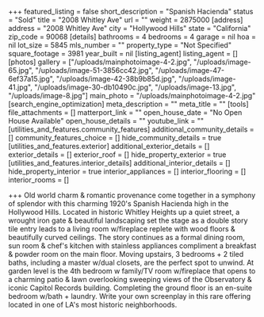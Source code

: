 +++
featured_listing = false
short_description = "Spanish Hacienda"
status = "Sold"
title = "2008 Whitley Ave"
url = ""
weight = 2875000
[address]
address = "2008 Whitley Ave"
city = "Hollywood Hills"
state = "California"
zip_code = 90068
[details]
bathrooms = 4
bedrooms = 4
garage = nil
hoa = nil
lot_size = 5845
mls_number = ""
property_type = "Not Specified"
square_footage = 3981
year_built = nil
[listing_agent]
listing_agent = []
[photos]
gallery = ["/uploads/mainphotoimage-4-2.jpg", "/uploads/image-65.jpg", "/uploads/image-51-3856cc42.jpg", "/uploads/image-47-6ef37a15.jpg", "/uploads/image-42-38b9b85d.jpg", "/uploads/image-41.jpg", "/uploads/image-30-db10490c.jpg", "/uploads/image-13.jpg", "/uploads/image-8.jpg"]
main_photo = "/uploads/mainphotoimage-4-2.jpg"
[search_engine_optimization]
meta_description = ""
meta_title = ""
[tools]
file_attachments = []
matterport_link = ""
open_house_date = "No Open House Available"
open_house_details = ""
youtube_link = ""
[utilities_and_features.community_features]
additional_community_details = []
community_features_choice = []
hide_community_details = true
[utilities_and_features.exterior]
additional_exterior_details = []
exterior_details = []
exterior_roof = []
hide_property_exterior = true
[utilities_and_features.interior_details]
additional_interior_details = []
hide_property_interior = true
interior_appliances = []
interior_flooring = []
interior_rooms = []

+++
Old world charm & romantic provenance come together in a symphony of splendor with this charming 1920's Spanish Hacienda high in the Hollywood Hills. Located in historic Whitley Heights up a quiet street, a wrought iron gate & beautiful landscaping set the stage as a double story tile entry leads to a living room w/fireplace replete with wood floors & beautifully curved ceilings. The story continues as a formal dining room, sun room & chef's kitchen with stainless appliances compliment a breakfast & powder room on the main floor. Moving upstairs, 3 bedrooms + 2 tiled baths, including a master w/dual closets, are the perfect spot to unwind. At garden level is the 4th bedroom w family/TV room w/fireplace that opens to a charming patio & lawn overlooking sweeping views of the Observatory & iconic Capitol Records building. Completing the ground floor is an en-suite bedroom w/bath + laundry. Write your own screenplay in this rare offering located in one of LA's most historic neighborhoods.
